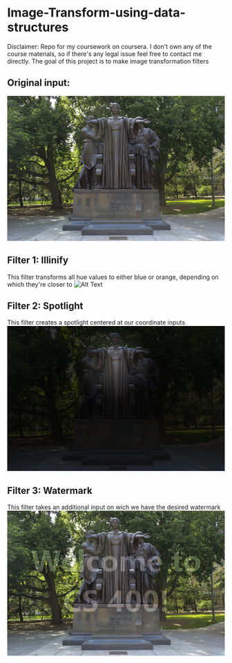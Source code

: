 # Image-Transform-using-data-structures

Disclaimer: Repo for my coursework on coursera. I don't own any of the course materials, so if there's any legal issue feel free to contact me directly.
The goal of this project is to make image transformation filters

## Original input:
![Alt Text](https://github.com/NARAYAN1201/Image-Transform-using-data-structures/blob/main/Image-Transform/alma.png)

## Filter 1: Illinify
This filter transforms all hue values to either blue or orange, depending on which they're closer to
![Alt Text](https://github.com/NARAYAN1201/Image-Transform-using-data-structures/blob/main/Image-Transform/out-illinify.png)

## Filter 2: Spotlight
This filter creates a spotlight centered at our coordinate inputs
![Alt Text](https://github.com/NARAYAN1201/Image-Transform-using-data-structures/blob/main/Image-Transform/out-spotlight.png)

## Filter 3: Watermark
This filter takes an additional input on wich we have the desired watermark
![Alt Text](https://github.com/NARAYAN1201/Image-Transform-using-data-structures/blob/main/Image-Transform/out-watermark.png)



